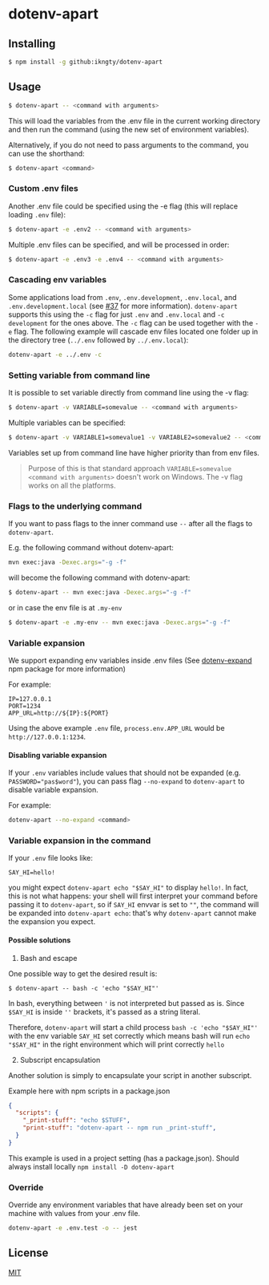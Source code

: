 # dotenv-apart

## Installing

```bash
$ npm install -g github:ikngty/dotenv-apart
```

## Usage

```bash
$ dotenv-apart -- <command with arguments>
```

This will load the variables from the .env file in the current working directory and then run the command (using the new set of environment variables).

Alternatively, if you do not need to pass arguments to the command, you can use the shorthand:

```bash
$ dotenv-apart <command>
```

### Custom .env files
Another .env file could be specified using the -e flag (this will replace loading `.env` file):
```bash
$ dotenv-apart -e .env2 -- <command with arguments>
```

Multiple .env files can be specified, and will be processed in order:
```bash
$ dotenv-apart -e .env3 -e .env4 -- <command with arguments>
```

### Cascading env variables
Some applications load from `.env`, `.env.development`, `.env.local`, and `.env.development.local`
(see [#37](https://github.com/entropitor/dotenv-cli/issues/37) for more information).
`dotenv-apart` supports this using the `-c` flag for just `.env` and `.env.local` and `-c development` for the ones above.
The `-c` flag can be used together with the `-e` flag. The following example will cascade env files located one folder up in the directory tree (`../.env` followed by `../.env.local`):
```bash
dotenv-apart -e ../.env -c
```

### Setting variable from command line
It is possible to set variable directly from command line using the -v flag:
```bash
$ dotenv-apart -v VARIABLE=somevalue -- <command with arguments>
```

Multiple variables can be specified:
```bash
$ dotenv-apart -v VARIABLE1=somevalue1 -v VARIABLE2=somevalue2 -- <command with arguments>
```

Variables set up from command line have higher priority than from env files.

> Purpose of this is that standard approach `VARIABLE=somevalue <command with arguments>` doesn't work on Windows. The -v flag works on all the platforms.

### Flags to the underlying command
If you want to pass flags to the inner command use `--` after all the flags to `dotenv-apart`.

E.g. the following command without dotenv-apart:
```bash
mvn exec:java -Dexec.args="-g -f"
```

will become the following command with dotenv-apart:
```bash
$ dotenv-apart -- mvn exec:java -Dexec.args="-g -f"
```
or in case the env file is at `.my-env`
```bash
$ dotenv-apart -e .my-env -- mvn exec:java -Dexec.args="-g -f"
```

### Variable expansion
We support expanding env variables inside .env files (See [dotenv-expand](https://github.com/motdotla/dotenv-expand) npm package for more information)

For example:
```
IP=127.0.0.1
PORT=1234
APP_URL=http://${IP}:${PORT}
```
Using the above example `.env` file, `process.env.APP_URL` would be `http://127.0.0.1:1234`.

#### Disabling variable expansion
If your `.env` variables include values that should not be expanded (e.g. `PASSWORD="pas$word"`), you can pass flag `--no-expand` to `dotenv-apart` to disable variable expansion.

For example:
```bash
dotenv-apart --no-expand <command>
```

### Variable expansion in the command

If your `.env` file looks like:

```
SAY_HI=hello!
```

you might expect `dotenv-apart echo "$SAY_HI"` to display `hello!`. In fact, this is not what happens: your shell will first interpret your command before passing it to `dotenv-apart`, so if `SAY_HI` envvar is set to `""`, the command will be expanded into `dotenv-apart echo`: that's why `dotenv-apart` cannot make the expansion you expect.

#### Possible solutions

1. Bash and escape

One possible way to get the desired result is:

```
$ dotenv-apart -- bash -c 'echo "$SAY_HI"'
```

In bash, everything between `'` is not interpreted but passed as is. Since `$SAY_HI` is inside `''` brackets, it's passed as a string literal.

Therefore, `dotenv-apart` will start a child process `bash -c 'echo "$SAY_HI"'` with the env variable `SAY_HI` set correctly which means bash will run `echo "$SAY_HI"` in the right environment which will print correctly `hello`

2. Subscript encapsulation

Another solution is simply to encapsulate your script in another subscript.

Example here with npm scripts in a package.json

```json
{
  "scripts": {
    "_print-stuff": "echo $STUFF",
    "print-stuff": "dotenv-apart -- npm run _print-stuff",
  }
}
```

This example is used in a project setting (has a package.json).  Should always install locally `npm install -D dotenv-apart`

### Override

Override any environment variables that have already been set on your machine with values from your .env file.

```bash
dotenv-apart -e .env.test -o -- jest
```

## License

[MIT](https://en.wikipedia.org/wiki/MIT_License)
